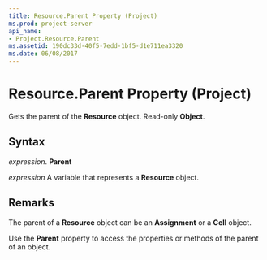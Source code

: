 ```yaml
---
title: Resource.Parent Property (Project)
ms.prod: project-server
api_name:
- Project.Resource.Parent
ms.assetid: 190dc33d-40f5-7edd-1bf5-d1e711ea3320
ms.date: 06/08/2017
---
```



# Resource.Parent Property (Project)

Gets the parent of the **Resource** object. Read-only **Object**.


## Syntax

 _expression_. **Parent**

 _expression_ A variable that represents a **Resource** object.


## Remarks

The parent of a **Resource** object can be an **Assignment** or a **Cell** object.

Use the **Parent** property to access the properties or methods of the parent of an object.


